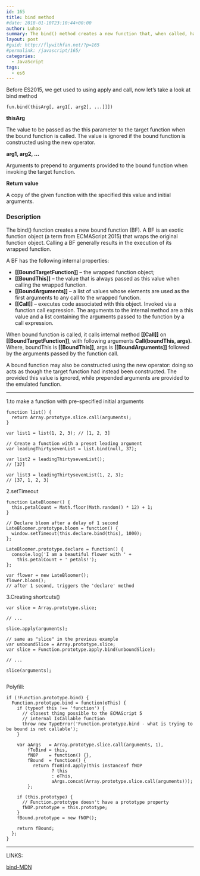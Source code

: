 ```yaml
---
id: 165
title: bind method
#date: 2018-01-10T23:10:44+00:00
author: Luhao
summary: The bind() method creates a new function that, when called, has its this keyword set to the provided value, with a given sequence of arguments preceding any provided when the new function is called.
layout: post
#guid: http://flywithfan.net/?p=165
#permalink: /javascript/165/
categories:
  - JavaScript
tags:
  - es6
---
```

Before ES2015, we get used to using apply and call, now let&#8217;s take a look at bind method

<pre class="line-numbers prism-highlight" data-start="1"><code class="language-javascript">fun.bind(thisArg[, arg1[, arg2[, ...]]])
</code></pre>

**thisArg**
  
The value to be passed as the this parameter to the target function when the bound function is called. The value is ignored if the bound function is constructed using the new operator.

**arg1, arg2, &#8230;**
  
Arguments to prepend to arguments provided to the bound function when invoking the target function.

**Return value**
  
A copy of the given function with the specified this value and initial arguments.

### Description

The bind() function creates a new bound function (BF). A BF is an exotic function object (a term from ECMAScript 2015) that wraps the original function object. Calling a BF generally results in the execution of its wrapped function.
  
A BF has the following internal properties:

  * **[[BoundTargetFunction]]** &#8211; the wrapped function object;
  * **[[BoundThis]]** &#8211; the value that is always passed as this value when calling the wrapped function.
  * **[[BoundArguments]]** &#8211; a list of values whose elements are used as the first arguments to any call to the wrapped function.
  * **[[Call]]** &#8211; executes code associated with this object. Invoked via a function call expression. The arguments to the internal method are a this value and a list containing the arguments passed to the function by a call expression.

When bound function is called, it calls internal method **[[Call]]** on **[[BoundTargetFunction]]**, with following arguments **Call(boundThis, args)**. Where, boundThis is **[[BoundThis]]**, args is **[[BoundArguments]]** followed by the arguments passed by the function call.

A bound function may also be constructed using the new operator: doing so acts as though the target function had instead been constructed. The provided this value is ignored, while prepended arguments are provided to the emulated function.

* * *

1.to make a function with pre-specified initial arguments

<pre class="line-numbers prism-highlight" data-start="1"><code class="language-javascript">function list() {
  return Array.prototype.slice.call(arguments);
}

var list1 = list(1, 2, 3); // [1, 2, 3]

// Create a function with a preset leading argument
var leadingThirtysevenList = list.bind(null, 37);

var list2 = leadingThirtysevenList(); 
// [37]

var list3 = leadingThirtysevenList(1, 2, 3);
// [37, 1, 2, 3]
</code></pre>

2.setTimeout

<pre class="line-numbers prism-highlight" data-start="1"><code class="language-javascript">function LateBloomer() {
  this.petalCount = Math.floor(Math.random() * 12) + 1;
}

// Declare bloom after a delay of 1 second
LateBloomer.prototype.bloom = function() {
  window.setTimeout(this.declare.bind(this), 1000);
};

LateBloomer.prototype.declare = function() {
  console.log('I am a beautiful flower with ' +
    this.petalCount + ' petals!');
};

var flower = new LateBloomer();
flower.bloom();  
// after 1 second, triggers the 'declare' method
</code></pre>

3.Creating shortcuts()

<pre class="line-numbers prism-highlight" data-start="1"><code class="language-javascript">var slice = Array.prototype.slice;

// ...

slice.apply(arguments);

// same as "slice" in the previous example
var unboundSlice = Array.prototype.slice;
var slice = Function.prototype.apply.bind(unboundSlice);

// ...

slice(arguments);

</code></pre>

Polyfill:

<pre class="line-numbers prism-highlight" data-start="1"><code class="language-javascript">if (!Function.prototype.bind) {
  Function.prototype.bind = function(oThis) {
    if (typeof this !== 'function') {
      // closest thing possible to the ECMAScript 5
      // internal IsCallable function
      throw new TypeError('Function.prototype.bind - what is trying to be bound is not callable');
    }

    var aArgs   = Array.prototype.slice.call(arguments, 1),
        fToBind = this,
        fNOP    = function() {},
        fBound  = function() {
          return fToBind.apply(this instanceof fNOP
                 ? this
                 : oThis,
                 aArgs.concat(Array.prototype.slice.call(arguments)));
        };

    if (this.prototype) {
      // Function.prototype doesn't have a prototype property
      fNOP.prototype = this.prototype; 
    }
    fBound.prototype = new fNOP();

    return fBound;
  };
}
</code></pre>

* * *

LINKS:
  
[bind-MDN](https://developer.mozilla.org/en-US/docs/Web/JavaScript/Reference/Global_Objects/Function/bind)